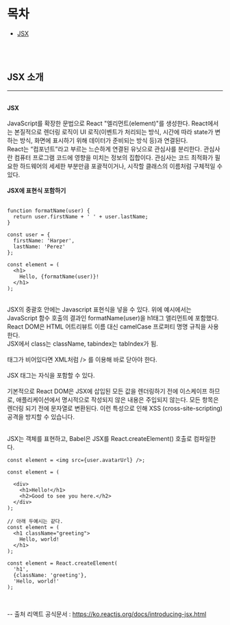 # 목차

- [JSX](#jsx-소개)

<br>
<br>

## JSX 소개

---

<br>
<strong>JSX</strong>
<br>
<br>
JavaScript를 확장한 문법으로 React "엘리먼트(element)"를 생성한다. React에서는 본질적으로 렌더링 로직이 UI 로직(이벤트가 처리되는 방식, 시간에 따라 state가 변하는 방식, 화면에 표시하기 위해 데이터가 준비되는 방식 등)과 연결된다.<br>
React는 “컴포넌트”라고 부르는 느슨하게 연결된 유닛으로 관심사를 분리한다. 관심사란 컴퓨터 프로그램 코드에 영향을 미치는 정보의 집합이다. 관심사는 코드 최적화가 필요한 하드웨어의 세세한 부분만큼 포괄적이거나, 시작할 클래스의 이름처럼 구체적일 수 있다.
<br>
<br>
<strong>JSX에 표현식 포함하기</strong><br>
<br>

```JSX
function formatName(user) {
  return user.firstName + ' ' + user.lastName;
}

const user = {
  firstName: 'Harper',
  lastName: 'Perez'
};

const element = (
  <h1>
    Hello, {formatName(user)}!
  </h1>
);
```

<br>
JSX의 중괄호 안에는 Javascript 표현식을 넣을 수 있다. 위에 예시에서는 JavaScript 함수 호출의 결과인 formatName(user)을 h1태그 앨리먼트에 포함했다.
<br>
React DOM은 HTML 어트리뷰트 이름 대신 camelCase 프로퍼티 명명 규칙을 사용한다.
<br>
JSX에서 class는 className, tabindex는 tabIndex가 됨.
<br>
<br>
태그가 비어있다면 XML처럼 /> 를 이용해 바로 닫아야 한다.<br>
<br>
JSX 태그는 자식을 포함할 수 있다.
<br><br>
기본적으로 React DOM은 JSX에 삽입된 모든 값을 렌더링하기 전에 이스케이프 하므로, 애플리케이션에서 명시적으로 작성되지 않은 내용은 주입되지 않는다. 모든 항목은 렌더링 되기 전에 문자열로 변환된다. 이런 특성으로 인해 XSS (cross-site-scripting) 공격을 방지할 수 있습니다.<br><br>

JSX는 객체를 표현하고, Babel은 JSX를 React.createElement() 호출로 컴파일한다.

```JSX
const element = <img src={user.avatarUrl} />;

const element = (

  <div>
    <h1>Hello!</h1>
    <h2>Good to see you here.</h2>
  </div>
);

// 아래 두예시는 같다.
const element = (
  <h1 className="greeting">
    Hello, world!
  </h1>
);

const element = React.createElement(
  'h1',
  {className: 'greeting'},
  'Hello, world!'
);

```

<br>

-- 출처 리액트 공식문서 : https://ko.reactjs.org/docs/introducing-jsx.html
